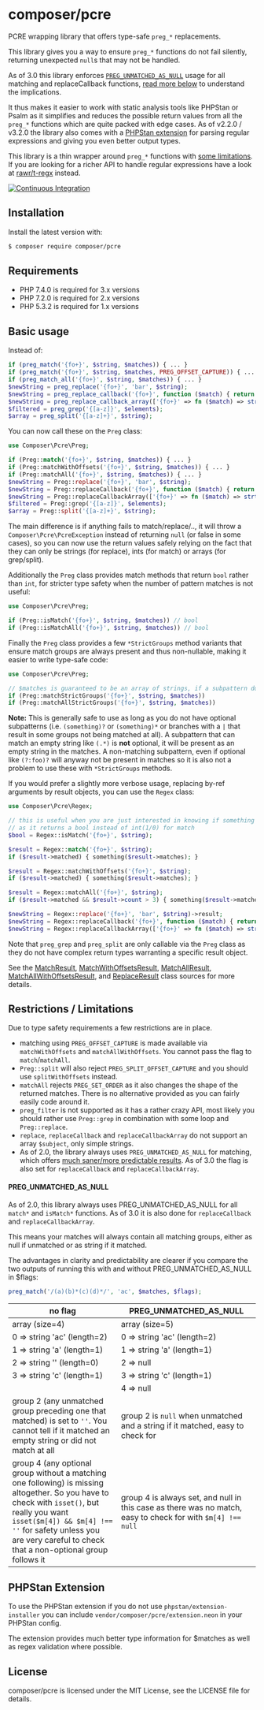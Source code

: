 # composer/pcre

PCRE wrapping library that offers type-safe `preg_*` replacements.

This library gives you a way to ensure `preg_*` functions do not fail silently, returning
unexpected `null`s that may not be handled.

As of 3.0 this library enforces [`PREG_UNMATCHED_AS_NULL`](#preg_unmatched_as_null) usage
for all matching and replaceCallback functions, [read more below](#preg_unmatched_as_null)
to understand the implications.

It thus makes it easier to work with static analysis tools like PHPStan or Psalm as it
simplifies and reduces the possible return values from all the `preg_*` functions which
are quite packed with edge cases. As of v2.2.0 / v3.2.0 the library also comes with a
[PHPStan extension](#phpstan-extension) for parsing regular expressions and giving you even better output types.

This library is a thin wrapper around `preg_*` functions with [some limitations](#restrictions--limitations).
If you are looking for a richer API to handle regular expressions have a look at
[rawr/t-regx](https://packagist.org/packages/rawr/t-regx) instead.

[![Continuous Integration](https://github.com/composer/pcre/workflows/Continuous%20Integration/badge.svg?branch=main)](https://github.com/composer/pcre/actions)

## Installation

Install the latest version with:

```bash
$ composer require composer/pcre
```

## Requirements

- PHP 7.4.0 is required for 3.x versions
- PHP 7.2.0 is required for 2.x versions
- PHP 5.3.2 is required for 1.x versions

## Basic usage

Instead of:

```php
if (preg_match('{fo+}', $string, $matches)) { ... }
if (preg_match('{fo+}', $string, $matches, PREG_OFFSET_CAPTURE)) { ... }
if (preg_match_all('{fo+}', $string, $matches)) { ... }
$newString = preg_replace('{fo+}', 'bar', $string);
$newString = preg_replace_callback('{fo+}', function ($match) { return strtoupper($match[0]); }, $string);
$newString = preg_replace_callback_array(['{fo+}' => fn ($match) => strtoupper($match[0])], $string);
$filtered = preg_grep('{[a-z]}', $elements);
$array = preg_split('{[a-z]+}', $string);
```

You can now call these on the `Preg` class:

```php
use Composer\Pcre\Preg;

if (Preg::match('{fo+}', $string, $matches)) { ... }
if (Preg::matchWithOffsets('{fo+}', $string, $matches)) { ... }
if (Preg::matchAll('{fo+}', $string, $matches)) { ... }
$newString = Preg::replace('{fo+}', 'bar', $string);
$newString = Preg::replaceCallback('{fo+}', function ($match) { return strtoupper($match[0]); }, $string);
$newString = Preg::replaceCallbackArray(['{fo+}' => fn ($match) => strtoupper($match[0])], $string);
$filtered = Preg::grep('{[a-z]}', $elements);
$array = Preg::split('{[a-z]+}', $string);
```

The main difference is if anything fails to match/replace/.., it will throw a `Composer\Pcre\PcreException`
instead of returning `null` (or false in some cases), so you can now use the return values safely relying on
the fact that they can only be strings (for replace), ints (for match) or arrays (for grep/split).

Additionally the `Preg` class provides match methods that return `bool` rather than `int`, for stricter type safety
when the number of pattern matches is not useful:

```php
use Composer\Pcre\Preg;

if (Preg::isMatch('{fo+}', $string, $matches)) // bool
if (Preg::isMatchAll('{fo+}', $string, $matches)) // bool
```

Finally the `Preg` class provides a few `*StrictGroups` method variants that ensure match groups
are always present and thus non-nullable, making it easier to write type-safe code:

```php
use Composer\Pcre\Preg;

// $matches is guaranteed to be an array of strings, if a subpattern does not match and produces a null it will throw
if (Preg::matchStrictGroups('{fo+}', $string, $matches))
if (Preg::matchAllStrictGroups('{fo+}', $string, $matches))
```

**Note:** This is generally safe to use as long as you do not have optional subpatterns (i.e. `(something)?`
or `(something)*` or branches with a `|` that result in some groups not being matched at all).
A subpattern that can match an empty string like `(.*)` is **not** optional, it will be present as an
empty string in the matches. A non-matching subpattern, even if optional like `(?:foo)?` will anyway not be present in
matches so it is also not a problem to use these with `*StrictGroups` methods.

If you would prefer a slightly more verbose usage, replacing by-ref arguments by result objects, you can use the `Regex` class:

```php
use Composer\Pcre\Regex;

// this is useful when you are just interested in knowing if something matched
// as it returns a bool instead of int(1/0) for match
$bool = Regex::isMatch('{fo+}', $string);

$result = Regex::match('{fo+}', $string);
if ($result->matched) { something($result->matches); }

$result = Regex::matchWithOffsets('{fo+}', $string);
if ($result->matched) { something($result->matches); }

$result = Regex::matchAll('{fo+}', $string);
if ($result->matched && $result->count > 3) { something($result->matches); }

$newString = Regex::replace('{fo+}', 'bar', $string)->result;
$newString = Regex::replaceCallback('{fo+}', function ($match) { return strtoupper($match[0]); }, $string)->result;
$newString = Regex::replaceCallbackArray(['{fo+}' => fn ($match) => strtoupper($match[0])], $string)->result;
```

Note that `preg_grep` and `preg_split` are only callable via the `Preg` class as they do not have
complex return types warranting a specific result object.

See the [MatchResult](src/MatchResult.php), [MatchWithOffsetsResult](src/MatchWithOffsetsResult.php), [MatchAllResult](src/MatchAllResult.php),
[MatchAllWithOffsetsResult](src/MatchAllWithOffsetsResult.php), and [ReplaceResult](src/ReplaceResult.php) class sources for more details.

## Restrictions / Limitations

Due to type safety requirements a few restrictions are in place.

- matching using `PREG_OFFSET_CAPTURE` is made available via `matchWithOffsets` and `matchAllWithOffsets`.
  You cannot pass the flag to `match`/`matchAll`.
- `Preg::split` will also reject `PREG_SPLIT_OFFSET_CAPTURE` and you should use `splitWithOffsets`
  instead.
- `matchAll` rejects `PREG_SET_ORDER` as it also changes the shape of the returned matches. There
  is no alternative provided as you can fairly easily code around it.
- `preg_filter` is not supported as it has a rather crazy API, most likely you should rather
  use `Preg::grep` in combination with some loop and `Preg::replace`.
- `replace`, `replaceCallback` and `replaceCallbackArray` do not support an array `$subject`,
  only simple strings.
- As of 2.0, the library always uses `PREG_UNMATCHED_AS_NULL` for matching, which offers [much
  saner/more predictable results](#preg_unmatched_as_null). As of 3.0 the flag is also set for
  `replaceCallback` and `replaceCallbackArray`.

#### PREG_UNMATCHED_AS_NULL

As of 2.0, this library always uses PREG_UNMATCHED_AS_NULL for all `match*` and `isMatch*`
functions. As of 3.0 it is also done for `replaceCallback` and `replaceCallbackArray`.

This means your matches will always contain all matching groups, either as null if unmatched
or as string if it matched.

The advantages in clarity and predictability are clearer if you compare the two outputs of
running this with and without PREG_UNMATCHED_AS_NULL in $flags:

```php
preg_match('/(a)(b)*(c)(d)*/', 'ac', $matches, $flags);
```

| no flag                                                                                                                                                                                                                                                           | PREG_UNMATCHED_AS_NULL                                                                                      |
| ----------------------------------------------------------------------------------------------------------------------------------------------------------------------------------------------------------------------------------------------------------------- | ----------------------------------------------------------------------------------------------------------- |
| array (size=4)                                                                                                                                                                                                                                                    | array (size=5)                                                                                              |
| 0 => string 'ac' (length=2)                                                                                                                                                                                                                                       | 0 => string 'ac' (length=2)                                                                                 |
| 1 => string 'a' (length=1)                                                                                                                                                                                                                                        | 1 => string 'a' (length=1)                                                                                  |
| 2 => string '' (length=0)                                                                                                                                                                                                                                         | 2 => null                                                                                                   |
| 3 => string 'c' (length=1)                                                                                                                                                                                                                                        | 3 => string 'c' (length=1)                                                                                  |
|                                                                                                                                                                                                                                                                   | 4 => null                                                                                                   |
| group 2 (any unmatched group preceding one that matched) is set to `''`. You cannot tell if it matched an empty string or did not match at all                                                                                                                    | group 2 is `null` when unmatched and a string if it matched, easy to check for                              |
| group 4 (any optional group without a matching one following) is missing altogether. So you have to check with `isset()`, but really you want `isset($m[4]) && $m[4] !== ''` for safety unless you are very careful to check that a non-optional group follows it | group 4 is always set, and null in this case as there was no match, easy to check for with `$m[4] !== null` |

## PHPStan Extension

To use the PHPStan extension if you do not use `phpstan/extension-installer` you can include `vendor/composer/pcre/extension.neon` in your PHPStan config.

The extension provides much better type information for $matches as well as regex validation where possible.

## License

composer/pcre is licensed under the MIT License, see the LICENSE file for details.
